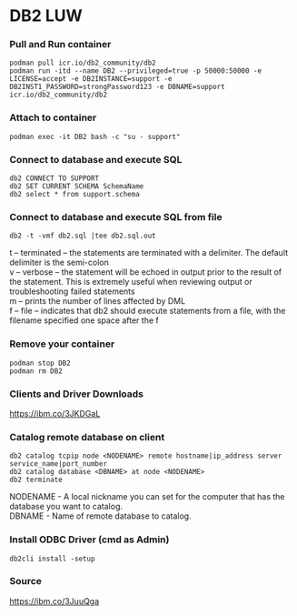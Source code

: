 # DB2 LUW
### Pull and Run container
```
podman pull icr.io/db2_community/db2
podman run -itd --name DB2 --privileged=true -p 50000:50000 -e LICENSE=accept -e DB2INSTANCE=support -e DB2INST1_PASSWORD=strongPassword123 -e DBNAME=support icr.io/db2_community/db2
```

### Attach to container
```
podman exec -it DB2 bash -c "su - support"
```

### Connect to database and execute SQL
```
db2 CONNECT TO SUPPORT
db2 SET CURRENT SCHEMA SchemaName
db2 select * from support.schema
```

### Connect to database and execute SQL from file
```
db2 -t -vmf db2.sql |tee db2.sql.out
```

t – terminated – the statements are terminated with a delimiter. The default delimiter is the semi-colon  
v – verbose – the statement will be echoed in output prior to the result of the statement. This is extremely useful when reviewing output or troubleshooting failed statements  
m – prints the number of lines affected by DML  
f – file – indicates that db2 should execute statements from a file, with the filename specified one space after the f  

### Remove your container
```
podman stop DB2
podman rm DB2
```

### Clients and Driver Downloads
https://ibm.co/3JKDGaL

### Catalog remote database on client
```
db2 catalog tcpip node <NODENAME> remote hostname|ip_address server service_name|port_number
db2 catalog database <DBNAME> at node <NODENAME>
db2 terminate
```
NODENAME - A local nickname you can set for the computer that has the database you want to catalog.  
DBNAME - Name of remote database to catalog.  

### Install ODBC Driver (cmd as Admin)
```
db2cli install -setup
```

### Source
https://ibm.co/3JuuQga